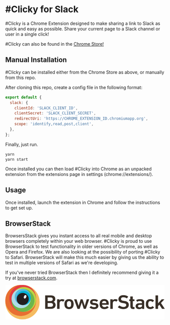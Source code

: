 # #Clicky for Slack

\#Clicky is a Chrome Extension designed to make sharing a link to Slack as quick and easy as possible. Share your current page to a Slack channel or user in a single click!

\#Clicky can also be found in the [Chrome Store!](https://chrome.google.com/webstore/detail/clicky-for-slack/bllgmdlgbbmijcoecbnmgeoekhebgmac)

## Manual Installation

\#Clicky can be installed either from the Chrome Store as above, or manually from this repo.

After cloning this repo, create a config file in the following format:

```js
export default {
  slack: {
    clientId: 'SLACK_CLIENT_ID',
    clientSecret: 'SLACK_CLIENT_SECRET',
    redirectUri: 'https://CHROME_EXTENSION_ID.chromiumapp.org',
    scope: 'identify,read,post,client',
  },
};
```

Finally, just run.

```
yarn
yarn start
```

Once installed you can then load \#Clicky into Chrome as an unpacked extension from the extensions page in settings (chrome://extensions/).

## Usage

Once installed, launch the extension in Chrome and follow the instructions to get set up.

## BrowserStack

BrowsersStack gives you instant access to all real mobile and desktop browsers completely within your web browser. #Clicky is proud to use BrowserStack to test functionality in older versions of Chrome, as well as Opera and Firefox. We are also looking at the possibility of porting #Clicky to Safari. BrowserStack will make this much easier by giving us the ability to test in multiple versions of Safari as we're developing.

If you've never tried BrowserStack then I definitely recommend giving it a try at [browserstack.com](https://www.browserstack.com/).

[![BrowserStack](assets/browserstack.svg)](https://www.browserstack.com/)